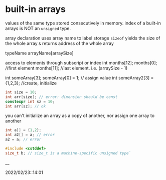 # built-in arrays
values of the same type stored consecutively in memory. index of a built-in arrays is NOT an `unsigned` type.

array declaration uses array name to label storage
`sizeof` yields the size of the whole array
`&` returns address of the whole array

typeName arrayName[arraySize]

access to elements through subscript or index
int months[12];
months[0]; //first element
months[11]; //last element. i.e. (arraySize - 1)

int someArray[3];
someArray[0] = 1; // assign value
int someArray2[3] = {1,2,3}; //create, initialize
```c++
int size = 10;
int arr[size]; // error: dimension should be const
constexpr int sz = 10;
int arr[sz]; // ok
```
you can't initialize an array as a copy of another, nor assign one array to another
```c++
int a[] = {1,2};
int a2[] = a; // error
a2 = a; // error

#include <cstddef>
size_t b; // size_t is a machine-specific unsigned type`
```
__


2022/02/23::14:01
